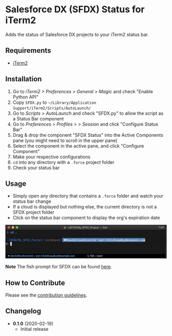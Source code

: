 # Salesforce DX (SFDX) Status for iTerm2
Adds the status of Salesforce DX projects to your iTerm2 status bar.

## Requirements

- [iTerm2](https://github.com/gnachman/iTerm2)

## Installation

1. Go to *iTerm2 > Preferences > General > Magic* and check "Enable Python API"
2. Copy `SFDX.py` to `~/Library/Application Support/iTerm2/Scripts/AutoLaunch/`
3. Go to *Scripts > AutoLaunch* and check "SFDX.py" to allow the script as a Status Bar component
4. Go to *Preferences > Profiles > <yourProfile> > Session* and click "Configure Status Bar"
5. Drag & drop the component "SFDX Status" into the Active Components pane (you might need to scroll in the upper pane)
6. Select the component in the active pane, and click "Configure Component"
7. Make your respective configurations
8. `cd` into any directory with a `.force` project folder
9. Check your status bar

## Usage

- Simply open any directory that contains a `.force` folder and watch your status bar change
- If a cloud is displayed but nothing else, the current directory is not a SFDX project folder
- Click on the status bar component to display the org's expiration date

![Example prompt](Example.png)

**Note** The fish prompt for SFDX can be found [here](https://github.com/mschmidtkorth/fish-prompt-salesforce-dx).

## How to Contribute

Please see the [contribution guidelines](CONTRIBUTING.md).

## Changelog

- **0.1.0** (2020-02-19)
  - Initial release